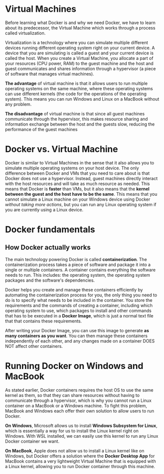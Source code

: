 # Virtual Machines 

Before learning what Docker is and why we need Docker, we have to learn about its predecessor, the Virtual Machine which works through a process called virtualization.

Virtualization is a technology where you can simulate multiple different devices running different operating system right on your current device. A device that you are simulating is called a guest and your current device is called the host. When you create a Virtual Machine, you allocate a part of your resources (CPU power, RAM) to the guest machine and the host and guest communicates and shares information through a hypervisor (a piece of software that manages virtual machines). 

**The advantage** of virtual machine is that it allows users to run multiple operating systems on the same machine, where these operating systems can use different kernels (the code for the operations of the operating system). This means you can run Windows and Linux on a MacBook without any problem.

**The disadvantage** of virtual machine is that since all guest machines communicate through the hypervisor, this makes resource sharing and information exchange between the host and the guests slow, reducing the performance of the guest machines

# Docker vs. Virtual Machine

Docker is similar to Virtual Machines in the sense that it also allows you to simulate multiple operating systems on your host device. The only difference between Docker and VMs that you need to care about is that Docker does not use a hypervisor. Instead, guest machines directly interact with the host resources and will take as much resource as needed. This means that Docker is **faster** than VMs, but it also means that the **kernel between the guest and the host have to be the same**. This means that you cannot simulate a Linux machine on your Windows device using Docker *without taking more actions*, but you can run any Linux operating system if you are currently using a Linux device.

# Docker fundamentals

## How Docker actually works

The main technology powering Docker is called **containerization**. The containerization process takes a piece of software and package it into a single or multiple containers. A container contains everything the software needs to run. This includes: the operating system, the operating system packages and the software's dependencies.

Docker helps you create and manage these containers efficiently by automating the containerization process for you, the only thing you need to do is to specify what needs to be included in the container. You store the requirements and the commands of creating a container, including which operating system to use, which packages to install and other commands that has to be executed in a **Docker Image**, which is just a normal text file that that contains these requirements.

After writing your Docker Image, you can use this image to generate **as many containers as you want**. You can then manage these containers independently of each other, and any changes made on a container DOES NOT affect other containers.

# Running Docker on Windows and MacBook

As stated earlier, Docker containers requires the host OS to use the same kernel as them, so that they can share resources without having to communicate through a hypervisor, which is why you cannot run a Linux container on a MacBook or a Windows machine. To fight this problem, MacBook and Windows each offer their own solution to allow users to run Docker.

**On Windows**, Microsoft allows us to install **Windows Subsystem for Linux**, which is essentially a way for us to install the Linux kernel right on Windows. With WSL installed, we can easily use this kernel to run any Linux Docker container we want.

**On MacBook**, Apple does not allow us to install a Linux kernel like on Windows, but Docker offers a solution where the **Docker Desktop App** for MacBook contains a very lightweight Virtual Machine that is equipped with a Linux kernel, allowing you to run Docker container through this machine.
